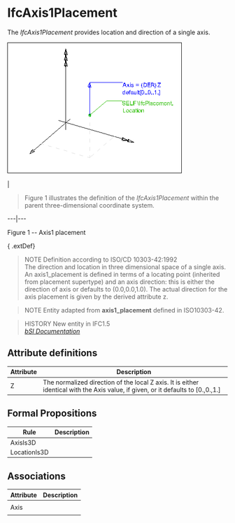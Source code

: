 IfcAxis1Placement
=================
The _IfcAxis1Placement_ provides location and direction of a single axis.  
  
  
  
![axis1 placement](../figures/ifcaxis1placement-layout1.gif)  
  
|

>  
>  Figure 1 illustrates the definition of the _IfcAxis1Placement_ within the
> parent three-dimensional coordinate system.  
>

  
  
  
---|---  
  
  

Figure 1 -- Axis1 placement

  
  
  
  
  
  
{ .extDef}  
> NOTE  Definition according to ISO/CD 10303-42:1992  
> The direction and location in three dimensional space of a single axis. An
> axis1_placement is defined in terms of a locating point (inherited from
> placement supertype) and an axis direction: this is either the direction of
> axis or defaults to (0.0,0.0,1.0). The actual direction for the axis
> placement is given by the derived attribute z.  
  
> NOTE  Entity adapted from **axis1_placement** defined in ISO10303-42.  
  
> HISTORY  New entity in IFC1.5  
[ _bSI
Documentation_](https://standards.buildingsmart.org/IFC/DEV/IFC4_2/FINAL/HTML/schema/ifcgeometryresource/lexical/ifcaxis1placement.htm)


Attribute definitions
---------------------
| Attribute   | Description                                                                                                                      |
|-------------|----------------------------------------------------------------------------------------------------------------------------------|
| Z           | The normalized direction of the local Z axis. It is either identical with the Axis value, if given, or it defaults to [0.,0.,1.] |

Formal Propositions
-------------------
| Rule         | Description   |
|--------------|---------------|
| AxisIs3D     |               |
| LocationIs3D |               |

Associations
------------
| Attribute   | Description   |
|-------------|---------------|
|             |               |
| Axis        |               |
|             |               |

